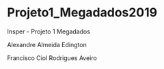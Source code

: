 # Projeto1_Megadados2019
Insper - Projeto 1 Megadados

Alexandre Almeida Edington

Francisco Ciol Rodrigues Aveiro

